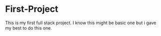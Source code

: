 # First-Project
This is my first full stack project. I know this might be basic one but i gave my best to do this one.
